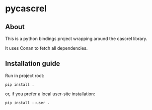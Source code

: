 # pycascrel

## About

This is a python bindings project wrapping around the cascrel library.

It uses Conan to fetch all dependencies.

## Installation guide

Run in project root:

`pip install .`

or, if you prefer a local user-site installation:

`pip install --user .`
